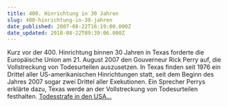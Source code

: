 ```yaml
---
title: 400. Hinrichtung in 30 Jahren
slug: 400-hinrichtung-in-30-jahren
date_published: 2007-08-22T16:19:00.000Z
date_updated: 2018-08-22T09:39:06.000Z
---
```


Kurz vor der 400. Hinrichtung binnen 30 Jahren in Texas forderte die Europäische Union am 21. August 2007 den Gouverneur Rick Perry auf, die Vollstreckung von Todesurteilen auszusetzen. In Texas finden seit 1976 ein Drittel aller US-amerikanischen Hinrichtungen statt, seit dem Beginn des Jahres 2007 sogar zwei Drittel aller Exekutionen. Ein Sprecher Perrys erklärte dazu, Texas werde an der Vollstreckung von Todesurteilen festhalten. [Todesstrafe in den USA...](http://de.wikipedia.org/wiki/Todesstrafe_in_den_Vereinigten_Staaten#Texas)
